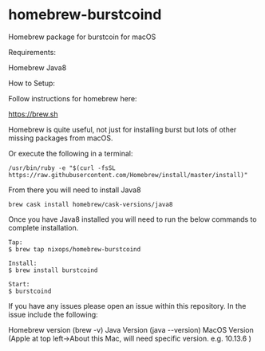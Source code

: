 # homebrew-burstcoind
Homebrew package for burstcoin for macOS

Requirements:

Homebrew
Java8


How to Setup:

Follow instructions for homebrew here:

https://brew.sh

Homebrew is quite useful, not just for installing burst but lots of other missing packages from macOS.

Or execute the following in a terminal:
````
/usr/bin/ruby -e "$(curl -fsSL https://raw.githubusercontent.com/Homebrew/install/master/install)"
````
From there you will need to install Java8 

````
brew cask install homebrew/cask-versions/java8
````

Once you have Java8 installed you will need to run the below commands to complete installation.

````$xslt
Tap:
$ brew tap nixops/homebrew-burstcoind

Install:
$ brew install burstcoind

Start:
$ burstcoind 

````

If you have any issues please open an issue within this repository. In the issue include the following:

Homebrew version (brew -v)
Java Version (java --version)
MacOS Version (Apple at top left->About this Mac, will need specific version. e.g. 10.13.6 )